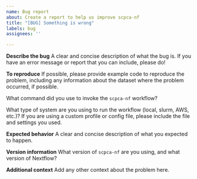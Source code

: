 ```yaml
---
name: Bug report
about: Create a report to help us improve scpca-nf
title: "[BUG] Something is wrong"
labels: bug
assignees: ''

---
```


**Describe the bug**
A clear and concise description of what the bug is. 
If you have an error message or report that you can include, please do!

**To reproduce**
If possible, please provide example code to reproduce the problem, including any information about the dataset where the problem occurred, if possible.

What command did you use to invoke the `scpca-nf` workflow?

What type of system are you using to run the workflow (local, slurm, AWS, etc.)?
If you are using a custom profile or config file, please include the file and settings you used.


**Expected behavior**
A clear and concise description of what you expected to happen.

**Version information**
What version of `scpca-nf` are you using, and what version of Nextflow?

**Additional context**
Add any other context about the problem here.
